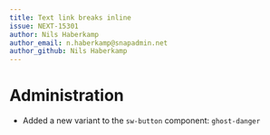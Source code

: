 ```yaml
---
title: Text link breaks inline
issue: NEXT-15301
author: Nils Haberkamp
author_email: n.haberkamp@snapadmin.net 
author_github: Nils Haberkamp
---
```

# Administration
* Added a new variant to the `sw-button` component: `ghost-danger`  
